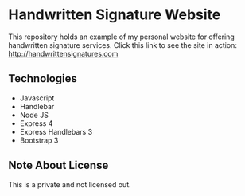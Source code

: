 # Handwritten Signature Website

This repository holds an example of my personal website for offering handwritten signature services. Click this link to see the site in action: http://handwrittensignatures.com

## Technologies

* Javascript
* Handlebar
* Node JS
* Express 4
* Express Handlebars 3
* Bootstrap 3

## Note About License

This is a private and not licensed out.
